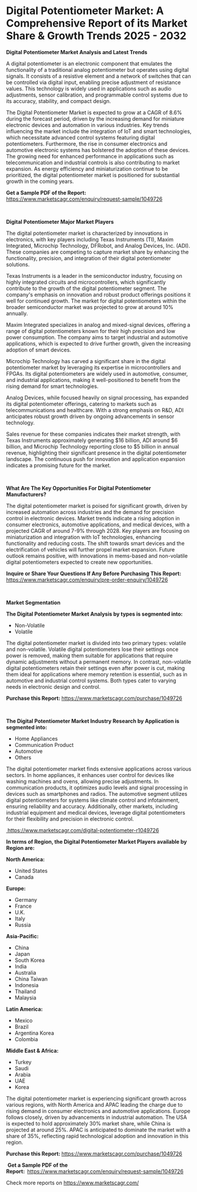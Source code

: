 <p><h1>Digital Potentiometer Market: A Comprehensive Report of its Market Share & Growth Trends 2025 - 2032</h1></p><p><strong>Digital Potentiometer Market Analysis and Latest Trends</strong></p>
<p><p>A digital potentiometer is an electronic component that emulates the functionality of a traditional analog potentiometer but operates using digital signals. It consists of a resistive element and a network of switches that can be controlled via digital input, enabling precise adjustment of resistance values. This technology is widely used in applications such as audio adjustments, sensor calibration, and programmable control systems due to its accuracy, stability, and compact design.</p><p>The Digital Potentiometer Market is expected to grow at a CAGR of 8.6% during the forecast period, driven by the increasing demand for miniature electronic devices and automation in various industries. Key trends influencing the market include the integration of IoT and smart technologies, which necessitate advanced control systems featuring digital potentiometers. Furthermore, the rise in consumer electronics and automotive electronic systems has bolstered the adoption of these devices. The growing need for enhanced performance in applications such as telecommunication and industrial controls is also contributing to market expansion. As energy efficiency and miniaturization continue to be prioritized, the digital potentiometer market is positioned for substantial growth in the coming years.</p></p>
<p><strong>Get a Sample PDF of the Report:&nbsp;</strong> <a href="https://www.marketscagr.com/enquiry/request-sample/1049726?utm_campaign=3271&utm_medium=2&utm_source=Github&utm_content=ia&utm_term=06042025&utm_id=digital-potentiometer">https://www.marketscagr.com/enquiry/request-sample/1049726</a></p>
<p>&nbsp;</p>
<p><strong>Digital Potentiometer Major Market Players</strong></p>
<p><p>The digital potentiometer market is characterized by innovations in electronics, with key players including Texas Instruments (TI), Maxim Integrated, Microchip Technology, DFRobot, and Analog Devices, Inc. (ADI). These companies are competing to capture market share by enhancing the functionality, precision, and integration of their digital potentiometer solutions.</p><p>Texas Instruments is a leader in the semiconductor industry, focusing on highly integrated circuits and microcontrollers, which significantly contribute to the growth of the digital potentiometer segment. The company's emphasis on innovation and robust product offerings positions it well for continued growth. The market for digital potentiometers within the broader semiconductor market was projected to grow at around 10% annually.</p><p>Maxim Integrated specializes in analog and mixed-signal devices, offering a range of digital potentiometers known for their high precision and low power consumption. The company aims to target industrial and automotive applications, which is expected to drive further growth, given the increasing adoption of smart devices.</p><p>Microchip Technology has carved a significant share in the digital potentiometer market by leveraging its expertise in microcontrollers and FPGAs. Its digital potentiometers are widely used in automotive, consumer, and industrial applications, making it well-positioned to benefit from the rising demand for smart technologies.</p><p>Analog Devices, while focused heavily on signal processing, has expanded its digital potentiometer offerings, catering to markets such as telecommunications and healthcare. With a strong emphasis on R&D, ADI anticipates robust growth driven by ongoing advancements in sensor technology.</p><p>Sales revenue for these companies indicates their market strength, with Texas Instruments approximately generating $16 billion, ADI around $6 billion, and Microchip Technology reporting close to $5 billion in annual revenue, highlighting their significant presence in the digital potentiometer landscape. The continuous push for innovation and application expansion indicates a promising future for the market.</p></p>
<p>&nbsp;</p>
<p><strong>What Are The Key Opportunities For Digital Potentiometer Manufacturers?</strong></p>
<p><p>The digital potentiometer market is poised for significant growth, driven by increased automation across industries and the demand for precision control in electronic devices. Market trends indicate a rising adoption in consumer electronics, automotive applications, and medical devices, with a projected CAGR of around 7-9% through 2028. Key players are focusing on miniaturization and integration with IoT technologies, enhancing functionality and reducing costs. The shift towards smart devices and the electrification of vehicles will further propel market expansion. Future outlook remains positive, with innovations in mems-based and non-volatile digital potentiometers expected to create new opportunities.</p></p>
<p><strong>Inquire or Share Your Questions If Any Before Purchasing This Report:</strong> <a href="https://www.marketscagr.com/enquiry/pre-order-enquiry/1049726?utm_campaign=3271&utm_medium=2&utm_source=Github&utm_content=ia&utm_term=06042025&utm_id=digital-potentiometer">https://www.marketscagr.com/enquiry/pre-order-enquiry/1049726</a></p>
<p>&nbsp;</p>
<p><strong>Market Segmentation</strong></p>
<p><strong>The Digital Potentiometer Market Analysis by types is segmented into:</strong></p>
<p><ul><li>Non-Volatile</li><li>Volatile</li></ul></p>
<p><p>The digital potentiometer market is divided into two primary types: volatile and non-volatile. Volatile digital potentiometers lose their settings once power is removed, making them suitable for applications that require dynamic adjustments without a permanent memory. In contrast, non-volatile digital potentiometers retain their settings even after power is cut, making them ideal for applications where memory retention is essential, such as in automotive and industrial control systems. Both types cater to varying needs in electronic design and control.</p></p>
<p><strong>Purchase this Report:&nbsp;</strong><a href="https://www.marketscagr.com/purchase/1049726?utm_campaign=3271&utm_medium=2&utm_source=Github&utm_content=ia&utm_term=06042025&utm_id=digital-potentiometer">https://www.marketscagr.com/purchase/1049726</a></p>
<p>&nbsp;</p>
<p><strong>The Digital Potentiometer Market Industry Research by Application is segmented into:</strong></p>
<p><ul><li>Home Appliances</li><li>Communication Product</li><li>Automotive</li><li>Others</li></ul></p>
<p><p>The digital potentiometer market finds extensive applications across various sectors. In home appliances, it enhances user control for devices like washing machines and ovens, allowing precise adjustments. In communication products, it optimizes audio levels and signal processing in devices such as smartphones and radios. The automotive segment utilizes digital potentiometers for systems like climate control and infotainment, ensuring reliability and accuracy. Additionally, other markets, including industrial equipment and medical devices, leverage digital potentiometers for their flexibility and precision in electronic control.</p></p>
<p><a href="https://www.marketscagr.com/digital-potentiometer-r1049726?utm_campaign=3271&utm_medium=2&utm_source=Github&utm_content=ia&utm_term=06042025&utm_id=digital-potentiometer">&nbsp;https://www.marketscagr.com/digital-potentiometer-r1049726</a></p>
<p><strong>In terms of Region, the Digital Potentiometer Market Players available by Region are:</strong></p>
<p>
    <p> <strong> North America: </strong>
        <ul>
            <li>United States</li>
            <li>Canada</li>
        </ul>
        </p> 
    <p> <strong> Europe: </strong>
        <ul>
            <li>Germany</li>
            <li>France</li>
            <li>U.K.</li>
            <li>Italy</li>
            <li>Russia</li>
        </ul>
        </p> 
    <p> <strong> Asia-Pacific: </strong>
        <ul>
            <li>China</li>
            <li>Japan</li>
            <li>South Korea</li>
            <li>India</li>
            <li>Australia</li>
            <li>China Taiwan</li>
            <li>Indonesia</li>
            <li>Thailand</li>
            <li>Malaysia</li>
        </ul>
        </p> 
    <p> <strong> Latin America: </strong>
        <ul>
            <li>Mexico</li>
            <li>Brazil</li>
            <li>Argentina Korea</li>
            <li>Colombia</li>
        </ul>
        </p> 
    <p> <strong> Middle East & Africa: </strong>
        <ul>
            <li>Turkey</li>
            <li>Saudi</li>
            <li>Arabia</li>
            <li>UAE</li>
            <li>Korea</li>
        </ul>
    </p>
    </p>
<p><p>The digital potentiometer market is experiencing significant growth across various regions, with North America and APAC leading the charge due to rising demand in consumer electronics and automotive applications. Europe follows closely, driven by advancements in industrial automation. The USA is expected to hold approximately 30% market share, while China is projected at around 25%. APAC is anticipated to dominate the market with a share of 35%, reflecting rapid technological adoption and innovation in this region.</p></p>
<p><strong>Purchase this Report: </strong><a href="https://www.marketscagr.com/purchase/1049726?utm_campaign=3271&utm_medium=2&utm_source=Github&utm_content=ia&utm_term=06042025&utm_id=digital-potentiometer">https://www.marketscagr.com/purchase/1049726</a></p>
<p>&nbsp;<strong>Get a Sample PDF of the Report:&nbsp;&nbsp;</strong><a href="https://www.marketscagr.com/enquiry/request-sample/1049726?utm_campaign=3271&utm_medium=2&utm_source=Github&utm_content=ia&utm_term=06042025&utm_id=digital-potentiometer">https://www.marketscagr.com/enquiry/request-sample/1049726</a></p>
<p><strong></strong></p>
<p>Check more reports on <a href="https://www.marketscagr.com/?utm_campaign=3271&utm_medium=2&utm_source=Github&utm_content=ia&utm_term=06042025&utm_id=digital-potentiometer">https://www.marketscagr.com/</a></p>